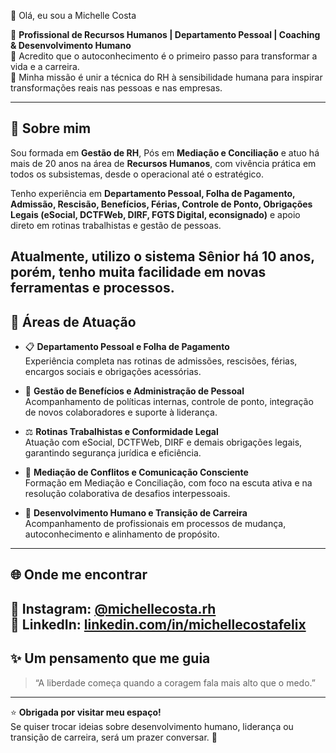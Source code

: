 👋 Olá, eu sou a Michelle Costa  

💼 **Profissional de Recursos Humanos | Departamento Pessoal | Coaching & Desenvolvimento Humano**  
🌱 Acredito que o autoconhecimento é o primeiro passo para transformar a vida e a carreira.  
💬 Minha missão é unir a técnica do RH à sensibilidade humana para inspirar transformações reais nas pessoas e nas empresas.  

---

## 💫 Sobre mim  

Sou formada em **Gestão de RH**, Pós em **Mediação e Conciliação** e atuo há mais de 20 anos  na área de **Recursos Humanos**, com vivência prática em todos os subsistemas, desde o operacional até o estratégico.  

Tenho experiência em **Departamento Pessoal, Folha de Pagamento, Admissão, Rescisão, Benefícios, Férias, Controle de Ponto, Obrigações Legais (eSocial, DCTFWeb, DIRF, FGTS Digital, econsignado)** e apoio direto em rotinas trabalhistas e gestão de pessoas.  

Atualmente, utilizo o sistema Sênior há 10 anos, porém, tenho muita facilidade em novas ferramentas e processos.
---

## 🧩 Áreas de Atuação  

- 📋 **Departamento Pessoal e Folha de Pagamento**  
  Experiência completa nas rotinas de admissões, rescisões, férias, encargos sociais e obrigações acessórias.  

- 🧾 **Gestão de Benefícios e Administração de Pessoal**  
  Acompanhamento de políticas internas, controle de ponto, integração de novos colaboradores e suporte à liderança.  

- ⚖️ **Rotinas Trabalhistas e Conformidade Legal**  
  Atuação com eSocial, DCTFWeb, DIRF e demais obrigações legais, garantindo segurança jurídica e eficiência.  

- 💬 **Mediação de Conflitos e Comunicação Consciente**  
  Formação em Mediação e Conciliação, com foco na escuta ativa e na resolução colaborativa de desafios interpessoais.  

- 🌿 **Desenvolvimento Humano e Transição de Carreira**  
  Acompanhamento de profissionais em processos de mudança, autoconhecimento e alinhamento de propósito.  

   

---

## 🌐 Onde me encontrar  


📸 **Instagram:** [@michellecosta.rh](https://instagram.com/michellecosta.rh)  
💼 **LinkedIn:** [linkedin.com/in/michellecostafelix](https://www.linkedin.com/in/michellecostafelix)
---

## ✨ Um pensamento que me guia  

> “A liberdade começa quando a coragem fala mais alto que o medo.”  

---

⭐ **Obrigada por visitar meu espaço!**  
Se quiser trocar ideias sobre desenvolvimento humano, liderança ou transição de carreira, será um prazer conversar. 💫
